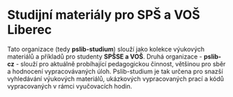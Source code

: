 # Studijní materiály pro SPŠ a VOŠ Liberec

Tato organizace (tedy **pslib-studium**) slouží jako kolekce výukových materiálů a příkladů pro studenty **SPŠSE a VOŠ**. Druhá organizace - **pslib-cz** - slouží pro aktuálně probíhající pedagogickou činnost, 
většinou pro sběr a hodnocení vypracovávaných úloh. Pslib-studium je tak určena pro snazší vyhledávání výukových materiálů, ukázkových vypracovaných prací a kódů vypracovaných v rámci vyučovacích hodin.
